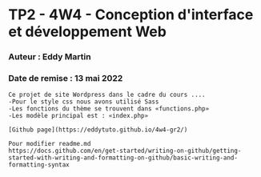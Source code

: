 # TP2 - 4W4 - Conception d'interface et développement Web
### Auteur : Eddy Martin
### Date de remise : 13 mai 2022

```
Ce projet de site Wordpress dans le cadre du cours ....
-Pour le style css nous avons utilisé Sass
-Les fonctions du thème se trouvent dans «functions.php»
-Les modèle principal est : «index.php»

[Github page](https://eddytuto.github.io/4w4-gr2/)

Pour modifier readme.md
https://docs.github.com/en/get-started/writing-on-github/getting-started-with-writing-and-formatting-on-github/basic-writing-and-formatting-syntax